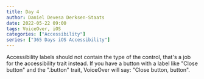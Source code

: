 ```yaml
---
title: Day 4
author: Daniel Devesa Derksen-Staats
date: 2022-05-22 09:00
tags: VoiceOver, iOS
categories: ["Accessibility"]
series: ["365 Days iOS Accessibility"]
---
```


Accessibility labels should not contain the type of the control, that's a job for the accessibility trait instead. If you have a button with a label like "Close button" and the ".button" trait, VoiceOver will say: "Close button, button".